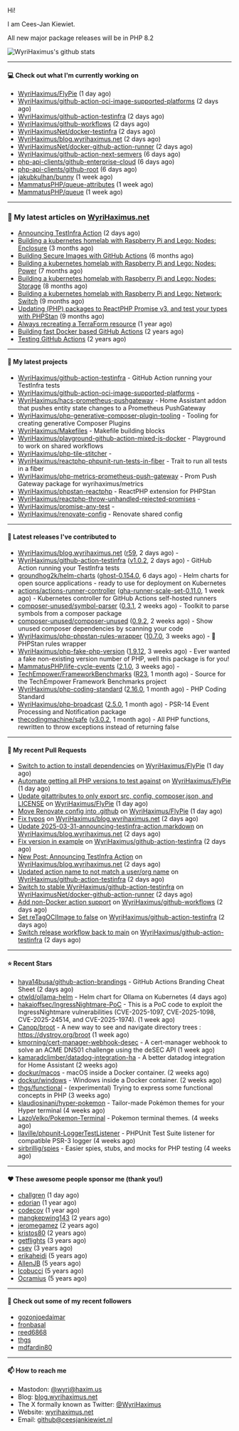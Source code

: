 Hi!

I am Cees-Jan Kiewiet.

All new major package releases will be in PHP 8.2

![WyriHaximus's github stats](https://github-readme-stats.vercel.app/api?username=WyriHaximus&show_icons=true)

---

#### 💻 Check out what I'm currently working on

- [WyriHaximus/FlyPie](https://github.com/WyriHaximus/FlyPie) (1 day ago)
- [WyriHaximus/github-action-oci-image-supported-platforms](https://github.com/WyriHaximus/github-action-oci-image-supported-platforms) (2 days ago)
- [WyriHaximus/github-action-testinfra](https://github.com/WyriHaximus/github-action-testinfra) (2 days ago)
- [WyriHaximus/github-workflows](https://github.com/WyriHaximus/github-workflows) (2 days ago)
- [WyriHaximusNet/docker-testinfra](https://github.com/WyriHaximusNet/docker-testinfra) (2 days ago)
- [WyriHaximus/blog.wyrihaximus.net](https://github.com/WyriHaximus/blog.wyrihaximus.net) (2 days ago)
- [WyriHaximusNet/docker-github-action-runner](https://github.com/WyriHaximusNet/docker-github-action-runner) (2 days ago)
- [WyriHaximus/github-action-next-semvers](https://github.com/WyriHaximus/github-action-next-semvers) (6 days ago)
- [php-api-clients/github-enterprise-cloud](https://github.com/php-api-clients/github-enterprise-cloud) (6 days ago)
- [php-api-clients/github-root](https://github.com/php-api-clients/github-root) (6 days ago)
- [jakubkulhan/bunny](https://github.com/jakubkulhan/bunny) (1 week ago)
- [MammatusPHP/queue-attributes](https://github.com/MammatusPHP/queue-attributes) (1 week ago)
- [MammatusPHP/queue](https://github.com/MammatusPHP/queue) (1 week ago)

---

### 📜 My latest articles on [WyriHaximus.net](https://blog.wyrihaximus.net/)

- [Announcing TestInfra Action](https://blog.wyrihaximus.net/2025/03/announcing-testinfra-action/) (2 days ago)
- [Building a kubernetes homelab with Raspberry Pi and Lego: Nodes: Enclosure](https://blog.wyrihaximus.net/2024/12/building-a-kubernetes-homelab-with-raspberry-pies-and-lego-nodes-enclosure/) (3 months ago)
- [Building Secure Images with GitHub Actions](https://blog.wyrihaximus.net/2024/10/building-secure-images-with-github-actions/) (6 months ago)
- [Building a kubernetes homelab with Raspberry Pi and Lego: Nodes: Power](https://blog.wyrihaximus.net/2024/09/building-a-kubernetes-homelab-with-raspberry-pies-and-lego-nodes-power/) (7 months ago)
- [Building a kubernetes homelab with Raspberry Pi and Lego: Nodes: Storage](https://blog.wyrihaximus.net/2024/08/building-a-kubernetes-homelab-with-raspberry-pies-and-lego-nodes-storage/) (8 months ago)
- [Building a kubernetes homelab with Raspberry Pi and Lego: Network: Switch](https://blog.wyrihaximus.net/2024/07/building-a-kubernetes-homelab-with-raspberry-pies-and-lego-network-switch/) (9 months ago)
- [Updating (PHP) packages to ReactPHP Promise v3, and test your types with PHPStan](https://blog.wyrihaximus.net/2024/06/updating-php-packages-to-reactphp-promise-v3--and-test-your-types-with-phpstan/) (9 months ago)
- [Always recreating a TerraForm resource](https://blog.wyrihaximus.net/2024/04/always-recreating-a-terraform-resource/) (1 year ago)
- [Building fast Docker based GitHub Actions](https://blog.wyrihaximus.net/2023/03/building-fast-docker-based-github-actions/) (2 years ago)
- [Testing GitHub Actions](https://blog.wyrihaximus.net/2023/03/testing-github-actions/) (2 years ago)

---

#### 🌱 My latest projects

- [WyriHaximus/github-action-testinfra](https://github.com/WyriHaximus/github-action-testinfra) - GitHub Action running your TestInfra tests
- [WyriHaximus/github-action-oci-image-supported-platforms](https://github.com/WyriHaximus/github-action-oci-image-supported-platforms) - 
- [WyriHaximus/hacs-prometheus-pushgateway](https://github.com/WyriHaximus/hacs-prometheus-pushgateway) - Home Assistant addon that pushes entity state changes to a Prometheus PushGateway
- [WyriHaximus/php-generative-composer-plugin-tooling](https://github.com/WyriHaximus/php-generative-composer-plugin-tooling) - Tooling for creating generative Composer Plugins
- [WyriHaximus/Makefiles](https://github.com/WyriHaximus/Makefiles) - Makefile building blocks
- [WyriHaximus/playground-github-action-mixed-js-docker](https://github.com/WyriHaximus/playground-github-action-mixed-js-docker) - Playground to work on shared workflows
- [WyriHaximus/php-tile-stitcher](https://github.com/WyriHaximus/php-tile-stitcher) - 
- [WyriHaximus/reactphp-phpunit-run-tests-in-fiber](https://github.com/WyriHaximus/reactphp-phpunit-run-tests-in-fiber) - Trait to run all tests in a fiber
- [WyriHaximus/php-metrics-prometheus-push-gateway](https://github.com/WyriHaximus/php-metrics-prometheus-push-gateway) - Prom Push Gateway package for wyrihaximus/metrics
- [WyriHaximus/phpstan-reactphp](https://github.com/WyriHaximus/phpstan-reactphp) - ReactPHP extension for PHPStan
- [WyriHaximus/reactphp-throw-unhandled-rejected-promises](https://github.com/WyriHaximus/reactphp-throw-unhandled-rejected-promises) - 
- [WyriHaximus/promise-any-test](https://github.com/WyriHaximus/promise-any-test) - 
- [WyriHaximus/renovate-config](https://github.com/WyriHaximus/renovate-config) - Renovate shared config

---

#### 🔭 Latest releases I've contributed to

- [WyriHaximus/blog.wyrihaximus.net](https://github.com/WyriHaximus/blog.wyrihaximus.net) ([r59](https://github.com/WyriHaximus/blog.wyrihaximus.net/releases/tag/r59), 2 days ago) - 
- [WyriHaximus/github-action-testinfra](https://github.com/WyriHaximus/github-action-testinfra) ([v1.0.2](https://github.com/WyriHaximus/github-action-testinfra/releases/tag/v1.0.2), 2 days ago) - GitHub Action running your TestInfra tests
- [groundhog2k/helm-charts](https://github.com/groundhog2k/helm-charts) ([ghost-0.154.0](https://github.com/groundhog2k/helm-charts/releases/tag/ghost-0.154.0), 6 days ago) - Helm charts for open source applications - ready to use for deployment on Kubernetes
- [actions/actions-runner-controller](https://github.com/actions/actions-runner-controller) ([gha-runner-scale-set-0.11.0](https://github.com/actions/actions-runner-controller/releases/tag/gha-runner-scale-set-0.11.0), 1 week ago) - Kubernetes controller for GitHub Actions self-hosted runners
- [composer-unused/symbol-parser](https://github.com/composer-unused/symbol-parser) ([0.3.1](https://github.com/composer-unused/symbol-parser/releases/tag/0.3.1), 2 weeks ago) - Toolkit to parse symbols from a composer package
- [composer-unused/composer-unused](https://github.com/composer-unused/composer-unused) ([0.9.2](https://github.com/composer-unused/composer-unused/releases/tag/0.9.2), 2 weeks ago) - Show unused composer dependencies by scanning your code
- [WyriHaximus/php-phpstan-rules-wrapper](https://github.com/WyriHaximus/php-phpstan-rules-wrapper) ([10.7.0](https://github.com/WyriHaximus/php-phpstan-rules-wrapper/releases/tag/10.7.0), 3 weeks ago) - 🌯 PHPStan rules wrapper
- [WyriHaximus/php-fake-php-version](https://github.com/WyriHaximus/php-fake-php-version) ([1.9.12](https://github.com/WyriHaximus/php-fake-php-version/releases/tag/1.9.12), 3 weeks ago) - Ever wanted a fake non-existing version number of PHP, well this package is for you!
- [MammatusPHP/life-cycle-events](https://github.com/MammatusPHP/life-cycle-events) ([2.1.0](https://github.com/MammatusPHP/life-cycle-events/releases/tag/2.1.0), 3 weeks ago) - 
- [TechEmpower/FrameworkBenchmarks](https://github.com/TechEmpower/FrameworkBenchmarks) ([R23](https://github.com/TechEmpower/FrameworkBenchmarks/releases/tag/R23), 1 month ago) - Source for the TechEmpower Framework Benchmarks project
- [WyriHaximus/php-coding-standard](https://github.com/WyriHaximus/php-coding-standard) ([2.16.0](https://github.com/WyriHaximus/php-coding-standard/releases/tag/2.16.0), 1 month ago) - PHP Coding Standard
- [WyriHaximus/php-broadcast](https://github.com/WyriHaximus/php-broadcast) ([2.5.0](https://github.com/WyriHaximus/php-broadcast/releases/tag/2.5.0), 1 month ago) - PSR-14 Event Processing and Notification package
- [thecodingmachine/safe](https://github.com/thecodingmachine/safe) ([v3.0.2](https://github.com/thecodingmachine/safe/releases/tag/v3.0.2), 1 month ago) - All PHP functions, rewritten to throw exceptions instead of returning false

---

#### 🔨 My recent Pull Requests

- [Switch to action to install dependencies](https://github.com/WyriHaximus/FlyPie/pull/44) on [WyriHaximus/FlyPie](https://github.com/WyriHaximus/FlyPie) (1 day ago)
- [Automate getting all PHP versions to test against](https://github.com/WyriHaximus/FlyPie/pull/43) on [WyriHaximus/FlyPie](https://github.com/WyriHaximus/FlyPie) (1 day ago)
- [Update gitattributes to only export src, config, composer.json, and LICENSE](https://github.com/WyriHaximus/FlyPie/pull/42) on [WyriHaximus/FlyPie](https://github.com/WyriHaximus/FlyPie) (1 day ago)
- [Move Renovate config into .github](https://github.com/WyriHaximus/FlyPie/pull/41) on [WyriHaximus/FlyPie](https://github.com/WyriHaximus/FlyPie) (1 day ago)
- [Fix typos](https://github.com/WyriHaximus/blog.wyrihaximus.net/pull/206) on [WyriHaximus/blog.wyrihaximus.net](https://github.com/WyriHaximus/blog.wyrihaximus.net) (2 days ago)
- [Update 2025-03-31-announcing-testinfra-action.markdown](https://github.com/WyriHaximus/blog.wyrihaximus.net/pull/205) on [WyriHaximus/blog.wyrihaximus.net](https://github.com/WyriHaximus/blog.wyrihaximus.net) (2 days ago)
- [Fix version in example](https://github.com/WyriHaximus/github-action-testinfra/pull/11) on [WyriHaximus/github-action-testinfra](https://github.com/WyriHaximus/github-action-testinfra) (2 days ago)
- [New Post: Announcing TestInfra Action](https://github.com/WyriHaximus/blog.wyrihaximus.net/pull/204) on [WyriHaximus/blog.wyrihaximus.net](https://github.com/WyriHaximus/blog.wyrihaximus.net) (2 days ago)
- [Updated action name to not match a user/org name](https://github.com/WyriHaximus/github-action-testinfra/pull/10) on [WyriHaximus/github-action-testinfra](https://github.com/WyriHaximus/github-action-testinfra) (2 days ago)
- [Switch to stable WyriHaximus/github-action-testinfra](https://github.com/WyriHaximusNet/docker-github-action-runner/pull/24) on [WyriHaximusNet/docker-github-action-runner](https://github.com/WyriHaximusNet/docker-github-action-runner) (2 days ago)
- [Add non-Docker action support](https://github.com/WyriHaximus/github-workflows/pull/66) on [WyriHaximus/github-workflows](https://github.com/WyriHaximus/github-workflows) (2 days ago)
- [Set reTagOCIImage to false](https://github.com/WyriHaximus/github-action-testinfra/pull/9) on [WyriHaximus/github-action-testinfra](https://github.com/WyriHaximus/github-action-testinfra) (2 days ago)
- [Switch release workflow back to main](https://github.com/WyriHaximus/github-action-testinfra/pull/8) on [WyriHaximus/github-action-testinfra](https://github.com/WyriHaximus/github-action-testinfra) (2 days ago)

---

#### ⭐ Recent Stars

- [haya14busa/github-action-brandings](https://github.com/haya14busa/github-action-brandings) - GitHub Actions Branding Cheat Sheet (2 days ago)
- [otwld/ollama-helm](https://github.com/otwld/ollama-helm) - Helm chart for Ollama on Kubernetes (4 days ago)
- [hakaioffsec/IngressNightmare-PoC](https://github.com/hakaioffsec/IngressNightmare-PoC) - This is a PoC code to exploit the IngressNightmare vulnerabilities (CVE-2025-1097, CVE-2025-1098, CVE-2025-24514, and CVE-2025-1974). (1 week ago)
- [Canop/broot](https://github.com/Canop/broot) - A new way to see and navigate directory trees : https://dystroy.org/broot (1 week ago)
- [kmorning/cert-manager-webhook-desec](https://github.com/kmorning/cert-manager-webhook-desec) - A cert-manager webhook to solve an ACME DNS01 challenge using the deSEC API (1 week ago)
- [kamaradclimber/datadog-integration-ha](https://github.com/kamaradclimber/datadog-integration-ha) - A better datadog integration for Home Assistant (2 weeks ago)
- [dockur/macos](https://github.com/dockur/macos) - macOS inside a Docker container. (2 weeks ago)
- [dockur/windows](https://github.com/dockur/windows) - Windows inside a Docker container. (2 weeks ago)
- [thgs/functional](https://github.com/thgs/functional) - (experimental) Trying to express some functional concepts in PHP (3 weeks ago)
- [klaudiosinani/hyper-pokemon](https://github.com/klaudiosinani/hyper-pokemon) - Tailor-made Pokémon themes for your Hyper terminal (4 weeks ago)
- [LazoVelko/Pokemon-Terminal](https://github.com/LazoVelko/Pokemon-Terminal) - Pokemon terminal themes. (4 weeks ago)
- [llaville/phpunit-LoggerTestListener](https://github.com/llaville/phpunit-LoggerTestListener) - PHPUnit Test Suite listener for compatible PSR-3 logger (4 weeks ago)
- [sirbrillig/spies](https://github.com/sirbrillig/spies) - Easier spies, stubs, and mocks for PHP testing (4 weeks ago)

---

#### ❤️ These awesome people sponsor me (thank you!)

- [challgren](https://github.com/challgren) (1 day ago)
- [edorian](https://github.com/edorian) (1 year ago)
- [codecov](https://github.com/codecov) (1 year ago)
- [mangkepwing143](https://github.com/mangkepwing143) (2 years ago)
- [jeromegamez](https://github.com/jeromegamez) (2 years ago)
- [kristos80](https://github.com/kristos80) (2 years ago)
- [getflights](https://github.com/getflights) (3 years ago)
- [csev](https://github.com/csev) (3 years ago)
- [erikaheidi](https://github.com/erikaheidi) (5 years ago)
- [AllenJB](https://github.com/AllenJB) (5 years ago)
- [lcobucci](https://github.com/lcobucci) (5 years ago)
- [Ocramius](https://github.com/Ocramius) (5 years ago)

---

#### 👯 Check out some of my recent followers

- [gozonjoedaimar](https://github.com/gozonjoedaimar)
- [fronbasal](https://github.com/fronbasal)
- [reed6868](https://github.com/reed6868)
- [thgs](https://github.com/thgs)
- [mdfardin80](https://github.com/mdfardin80)

---

#### 📫 How to reach me

- Mastodon: [@wyri@haxim.us](https://toot-toot.wyrihaxim.us/@wyri)
- Blog: [blog.wyrihaximus.net](https://blog.wyrihaximus.net/)
- The X formally known as Twitter: [@WyriHaximus](https://twitter.com/WyriHaximus)
- Website: [wyrihaximus.net](https://wyrihaximus.net/)
- Email: [github@ceesjankiewiet.nl](mailto:github@ceesjankiewiet.nl)
